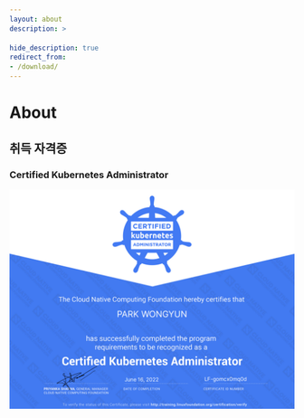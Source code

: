```yaml
---
layout: about
description: >

hide_description: true
redirect_from:
- /download/
---
```


# About

<!--author-->

## 취득 자격증

### Certified Kubernetes Administrator
![cka](/assets/img/blog/cka.PNG)